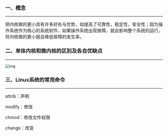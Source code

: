 ### 一、概念

---

把内核做的更小具有许多好处与优势，如提高了可靠性，稳定性，安全性；因为操作系统作为核心的系统软件，如果操作系统出现故障，就会影响整个系统的运行，将内核做的更小就会降低故障的发生率。



### 二、单体内核和微内核的区别及各自优缺点

---

<img src="https://img-blog.csdnimg.cn/20210223010245865.png?x-oss-process=image/watermark,type_ZmFuZ3poZW5naGVpdGk,shadow_10,text_aHR0cHM6Ly9ibG9nLmNzZG4ubmV0L2ltcmVhbF8=,size_16,color_FFFFFF,t_70" alt="img" style="zoom:80%;" />



### 三、Linux系统的常用命令

---

attrib：声明

modify：修改

chmod：修改文件权限

change：改变